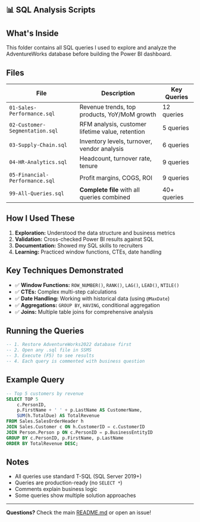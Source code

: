<aside>

# 📊 SQL Analysis Scripts

## What's Inside

This folder contains all SQL queries I used to explore and analyze the AdventureWorks database before building the Power BI dashboard.

## Files

| File                           | Description                                      | Key Queries |
| ------------------------------ | ------------------------------------------------ | ----------- |
| `01-Sales-Performance.sql`     | Revenue trends, top products, YoY/MoM growth     | 12 queries  |
| `02-Customer-Segmentation.sql` | RFM analysis, customer lifetime value, retention | 5 queries   |
| `03-Supply-Chain.sql`          | Inventory levels, turnover, vendor analysis      | 6 queries   |
| `04-HR-Analytics.sql`          | Headcount, turnover rate, tenure                 | 9 queries   |
| `05-Financial-Performance.sql` | Profit margins, COGS, ROI                        | 9 queries   |
| `99-All-Queries.sql`           | **Complete file** with all queries combined      | 40+ queries |

## How I Used These

1. **Exploration:** Understood the data structure and business metrics
2. **Validation:** Cross-checked Power BI results against SQL
3. **Documentation:** Showed my SQL skills to recruiters
4. **Learning:** Practiced window functions, CTEs, date handling

## Key Techniques Demonstrated

- ✅ **Window Functions:** `ROW_NUMBER()`, `RANK()`, `LAG()`, `LEAD()`, `NTILE()`
- ✅ **CTEs:** Complex multi-step calculations
- ✅ **Date Handling:** Working with historical data (using `@MaxDate`)
- ✅ **Aggregations:** `GROUP BY`, `HAVING`, conditional aggregation
- ✅ **Joins:** Multiple table joins for comprehensive analysis

## Running the Queries

```sql
-- 1. Restore AdventureWorks2022 database first
-- 2. Open any .sql file in SSMS
-- 3. Execute (F5) to see results
-- 4. Each query is commented with business question

```

## Example Query

```sql
-- Top 5 customers by revenue
SELECT TOP 5
    c.PersonID,
    p.FirstName + ' ' + p.LastName AS CustomerName,
    SUM(h.TotalDue) AS TotalRevenue
FROM Sales.SalesOrderHeader h
JOIN Sales.Customer c ON h.CustomerID = c.CustomerID
JOIN Person.Person p ON c.PersonID = p.BusinessEntityID
GROUP BY c.PersonID, p.FirstName, p.LastName
ORDER BY TotalRevenue DESC;

```

## Notes

- All queries use standard T-SQL (SQL Server 2019+)
- Queries are production-ready (no `SELECT *`)
- Comments explain business logic
- Some queries show multiple solution approaches

---

**Questions?** Check the main [README.md](https://claude.ai/README.md) or open an issue!

</aside>
